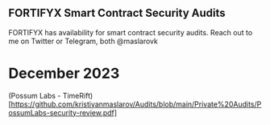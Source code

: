 ## FORTIFYX Smart Contract Security Audits

FORTIFYX has availability for smart contract security audits. Reach out to me on Twitter or Telegram, both @maslarovk

# December 2023
(Possum Labs - TimeRift)[https://github.com/kristiyanmaslarov/Audits/blob/main/Private%20Audits/PossumLabs-security-review.pdf]